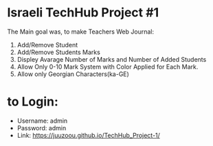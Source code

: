 # Israeli TechHub Project #1

The Main goal was, to make Teachers Web Journal:

1. Add/Remove Student
2. Add/Remove Students Marks
3. Displey Avarage Number of Marks and Number of Added Students
4. Allow Only 0-10 Mark System with Color Applied for Each Mark.
5. Allow only Georgian Characters(ka-GE)

# to Login:
- Username: admin
- Password: admin
- Link: https://juuzoou.github.io/TechHub_Project-1/

